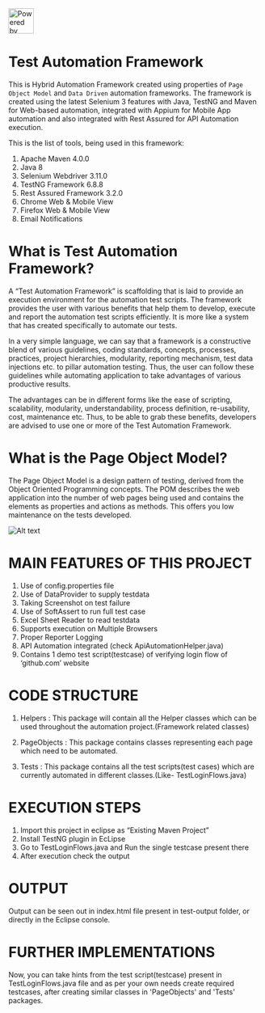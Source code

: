 <img src="https://raw.githubusercontent.com/msr5464/BasicFramework/master/Drivers/ThanosLogo.png" title="Powered by Thanos and created by Mukesh Rajput" height="50">

# Test Automation Framework
This is Hybrid Automation Framework created using properties of `Page Object Model` and `Data Driven` automation frameworks.
The framework is created using the latest Selenium 3 features with Java, TestNG and Maven for Web-based automation, integrated with Appium for Mobile App automation and also integrated with Rest Assured for API Automation execution.


This is the list of tools, being used in this framework:
1. Apache Maven 4.0.0
2. Java 8
3. Selenium Webdriver 3.11.0
4. TestNG Framework 6.8.8
5. Rest Assured Framework 3.2.0
6. Chrome Web & Mobile View
7. Firefox Web & Mobile View
8. Email Notifications


# What is Test Automation Framework?
A “Test Automation Framework” is scaffolding that is laid to provide an execution environment for the automation test scripts. The framework provides the user with various benefits that help them to develop, execute and report the automation test scripts efficiently. It is more like a system that has created specifically to automate our tests.

In a very simple language, we can say that a framework is a constructive blend of various guidelines, coding standards, concepts, processes, practices, project hierarchies, modularity, reporting mechanism, test data injections etc. to pillar automation testing. Thus, the user can follow these guidelines while automating application to take advantages of various productive results.

The advantages can be in different forms like the ease of scripting, scalability, modularity, understandability, process definition, re-usability, cost, maintenance etc. Thus, to be able to grab these benefits, developers are advised to use one or more of the Test Automation Framework.


# What is the Page Object Model?
The Page Object Model is a design pattern of testing, derived from the Object Oriented Programming concepts. The POM describes the web application into the number of web pages being used and contains the elements as properties and actions as methods. This offers you low maintenance on the tests developed.

![Alt text](https://solutionscafe.files.wordpress.com/2014/01/untitled10.png "Page Object Model Example")


# MAIN FEATURES OF THIS PROJECT
1. Use of config.properties file
2. Use of DataProvider to supply testdata
3. Taking Screenshot on test failure
4. Use of SoftAssert to run full test case
5. Excel Sheet Reader to read testdata
6. Supports execution on Multiple Browsers
7. Proper Reporter Logging
8. API Automation integrated (check ApiAutomationHelper.java)
9. Contains 1 demo test script(testcase) of verifying login flow of ‘github.com’ website


# CODE STRUCTURE
1. Helpers : This package will contain all the Helper classes which can be used throughout the automation project.(Framework related classes)

2. PageObjects : This package contains classes representing each page which need to be automated.

3. Tests : This package contains all the test scripts(test cases) which are currently automated in different classes.(Like- TestLoginFlows.java)


# EXECUTION STEPS
1. Import this project in eclipse as “Existing Maven Project”
2. Install TestNG plugin in EcLipse
3. Go to TestLoginFlows.java and Run the single testcase present there
4. After execution check the output

# OUTPUT
Output can be seen out in index.html file present in test-output folder, or directly in the Eclipse console.


# FURTHER IMPLEMENTATIONS
Now, you can take hints from the test script(testcase) present in TestLoginFlows.java file and as per your own needs create required testcases, after creating similar classes in 'PageObjects' and 'Tests' packages.
